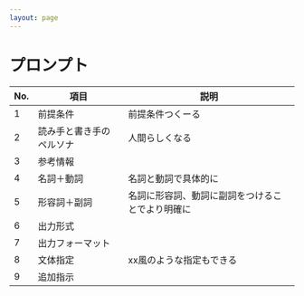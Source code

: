 ```yaml
---
layout: page
---
```

# プロンプト
| No. | 項目                     | 説明                                         |
|-----|--------------------------|----------------------------------------------|
| 1   | 前提条件                 | 前提条件つくーる                             |
| 2   | 読み手と書き手のペルソナ | 人間らしくなる                               |
| 3   | 参考情報                 |                                              |
| 4   | 名詞＋動詞               | 名詞と動詞で具体的に                         |
| 5   | 形容詞＋副詞             | 名詞に形容詞、動詞に副詞をつけることでより明確に |
| 6   | 出力形式                 |                                              |
| 7   | 出力フォーマット         |                                              |
| 8   | 文体指定                 | xx風のような指定もできる                     |
| 9   | 追加指示                 |                                              |
